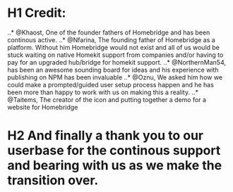 # H1 Credit:
 ..* @Khaost, One of the founder fathers of Homebridge and has been continous active.
 ..* @Nfarina, The founding father of Homebridge as a platform. Without him Homebridge would not exist and all of us would be stuck waiting on native Homekit support from companies and/or having to pay for an upgraded hub/bridge for homekit support.
 ..* @NorthernMan54, has been an awesome sounding board for ideas and his experience with publishing on NPM has been invaluable
 ..* @Oznu, We asked him how we could make a prompted/guided user setup process happen and he has been more than happy to work with us on making this a reality.
 ..* @Taitems, The creator of the icon and putting together a demo for a website for Homebridge

 # H2 And finally a thank you to our userbase for the continous support and bearing with us as we make the transition over.
